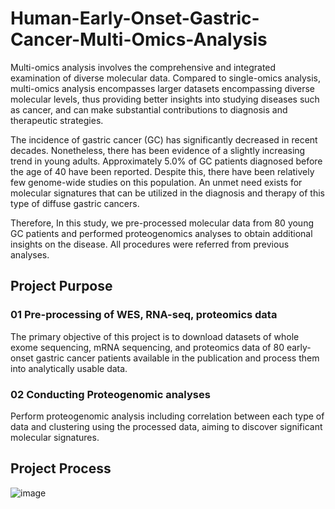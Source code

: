 # Human-Early-Onset-Gastric-Cancer-Multi-Omics-Analysis

 Multi-omics analysis involves the comprehensive and integrated examination of diverse molecular data. Compared to single-omics analysis, multi-omics analysis encompasses larger datasets encompassing diverse molecular levels, thus providing better insights into studying diseases such as cancer, and can make substantial contributions to diagnosis and therapeutic strategies.
 
 The incidence of gastric cancer (GC) has significantly decreased in recent decades. Nonetheless, there has been evidence of a slightly increasing trend in young adults. Approximately 5.0% of GC patients diagnosed before the age of 40 have been reported. Despite this, there have been relatively few genome-wide studies on this population. An unmet need exists for molecular signatures that can be utilized in the diagnosis and therapy of this type of diffuse gastric cancers. 
 
 Therefore, In this study, we pre-processed molecular data from 80 young GC patients and performed proteogenomics analyses to obtain additional insights on the disease. All procedures were referred from previous analyses.

## Project Purpose
### 01 Pre-processing of WES, RNA-seq, proteomics data
  The primary objective of this project is to download datasets of whole exome sequencing, mRNA sequencing, and proteomics data of 80 early-onset gastric cancer patients available in the publication and process them into analytically usable data.

### 02 Conducting Proteogenomic analyses
  Perform proteogenomic analysis including correlation between each type of data and clustering using the processed data, aiming to discover significant molecular signatures.

## Project Process
![image](https://github.com/SeoheeK/Human-Early-Onset-Gastric-Cancer-Multi-Omics-Analysis-/assets/138592514/a76583a3-3abb-49bf-8bf6-090a7a20fba2)


